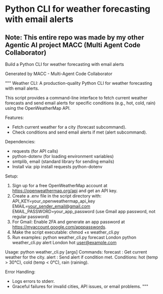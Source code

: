# Python CLI for weather forecasting with email alerts

## Note: This entire repo was made by my other Agentic AI project MACC (Multi Agent Code Collaborator)

Build a Python CLI for weather forecasting with email alerts

Generated by MACC - Multi-Agent Code Collaborator

"""
Weather CLI: A production-quality Python CLI for weather forecasting with email alerts.

This script provides a command-line interface to fetch current weather forecasts and send email
alerts for specific conditions (e.g., hot, cold, rain) using the OpenWeatherMap API.

Features:
- Fetch current weather for a city (forecast subcommand).
- Check conditions and send email alerts if met (alert subcommand).

Dependencies:
- requests (for API calls)
- python-dotenv (for loading environment variables)
- smtplib, email (standard library for sending emails)
- Install via: pip install requests python-dotenv

Setup:
1. Sign up for a free OpenWeatherMap account at https://openweathermap.org/api and get an API key.
2. Create a .env file in the script directory with:
   API_KEY=your_openweathermap_api_key
   EMAIL=your_sender_email@gmail.com
   EMAIL_PASSWORD=your_app_password (use Gmail app password, not regular password)
3. For Gmail: Enable 2FA and generate an app password at https://myaccount.google.com/apppasswords.
4. Make the script executable: chmod +x weather_cli.py
5. Run examples:
   python weather_cli.py forecast London
   python weather_cli.py alert London hot user@example.com

Usage:
python weather_cli.py <command> [args]
Commands:
  forecast <city>     : Get current weather for the city.
  alert <city> <condition> <email> : Send alert if condition met.
    Conditions: hot (temp > 30°C), cold (temp < 0°C), rain (raining).

Error Handling:
- Logs errors to stderr.
- Graceful failures for invalid cities, API issues, or email problems.
"""
